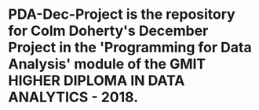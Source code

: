 # PDA-Dec-Project is the repository for Colm Doherty's December Project in the 'Programming for Data Analysis' module of the GMIT HIGHER DIPLOMA IN DATA ANALYTICS - 2018.
